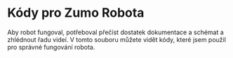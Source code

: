 # Kódy pro Zumo Robota

Aby robot fungoval, potřeboval přečíst dostatek dokumentace a schémat a zhlédnout řadu videí. V tomto souboru můžete vidět kódy, které jsem použil pro správné fungování robota.




